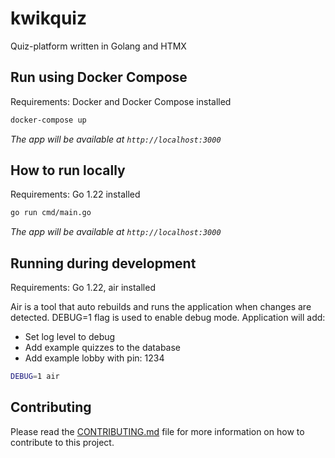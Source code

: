 # kwikquiz
Quiz-platform written in Golang and HTMX


## Run using Docker Compose
Requirements: Docker and Docker Compose installed

```bash
docker-compose up
```
_The app will be available at `http://localhost:3000`_

## How to run locally
Requirements: Go 1.22 installed

```bash
go run cmd/main.go
```
_The app will be available at `http://localhost:3000`_

## Running during development
Requirements: Go 1.22, air installed

Air is a tool that auto rebuilds and runs the application when changes are detected.
DEBUG=1 flag is used to enable debug mode. Application will add:
* Set log level to debug
* Add example quizzes to the database
* Add example lobby with pin: 1234

```bash
DEBUG=1 air
```

## Contributing
Please read the [CONTRIBUTING.md](CONTRIBUTING.md) file for more information on how to contribute to this project.
